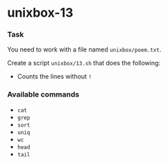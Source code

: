 # unixbox-13

### Task

You need to work with a file named `unixbox/poem.txt`.

Create a script `unixbox/13.sh` that does the following:

- Counts the lines without `!`

### Available commands

* `cat`
* `grep`
* `sort`
* `uniq`
* `wc`
* `head`
* `tail`
